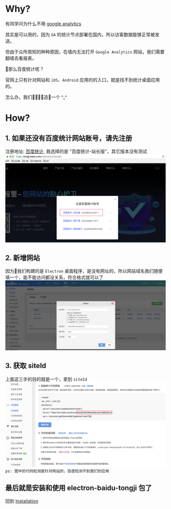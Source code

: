 
# Why?
有同学问为什么不用 [google analytics](https://analytics.google.com/)

其实是可以用的，因为 `GA` 的统计节点部署在国内，所以访客数据能够正常被发送。

但由于众所周知的种种原因，在墙内无法打开 `Google Analytics` 网站，我们需要翻墙去看报表。

那么百度统计呢？

官网上只有针对网站和 `iOS`、`Android` 应用的的入口，就是找不到统计桌面应用的。

怎么办，我们造一个 ^_^

# How?

## 1. 如果还没有百度统计网站账号，请先注册
注册地址: [百度统计](https://tongji.baidu.com/web/welcome/login), 我选择的是 "百度统计-站长版"，其它版本没有测试
![注册](./images/register.png)

## 2. 新增网站
因为我们构建的是 `Electron` 桌面程序，是没有网址的，所以网站域名我们随便填一个，能不能访问都没关系，符合格式就可以了
![新增网站](./images/new-site.png)

## 3. 获取 siteId
上面这三步的目的就是一个，拿到 `siteId`
![新增网站](./images/siteId.png)
`ps: 图中的代码检测是针对网站的，百度检测不到我们的应用`

## 最后就是安装和使用 electron-baidu-tongji 包了
回到 [Installation](https://github.com/joehecn/electron-baidu-tongji#installation)
